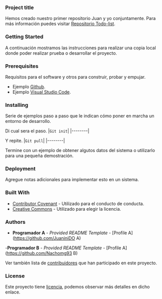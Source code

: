 ### Project title 
Hemos creado nuestro primer repositorio Juan y yo conjuntamente.
Para más información puedes visitar [Repositorio Todo-list](https://github.com/JuaniniDO/todo-list.git).

### Getting Started
A continuación mostramos las instrucciones para realizar una copia local donde poder realizar prueba o desarrollar el proyecto.
### Prerequisites
Requisitos para el software y otros para construir, probar y empujar.
- Ejemplo [Github](https://github.com/).
- Ejemplo [Visual Studio Code](https://code.visualstudio.com/download).

### Installing
Serie de ejemplos paso a paso que le indican cómo poner en marcha un entorno de desarrollo. 

Di cual sera el paso.
|`Git init`|
|--------|


Y repite.
|`Git pull`|
|--------|

Termine con un ejemplo de obtener algutos datos del sistema o utilizarlo para una pequeña demostración.


### Deployment
Agregue notas adicionales para implementar esto en un sistema.

### Built With 
- [Contributor Covenant](https://campus.codespaceacademy.com/mod/resource/view.php?id=4992) - Utilizado para el conducto de conducta.
- [Creative Commons](https://github.com/) - Utilizado para elegir la licencia.

### Authors
- **Programador A** - *Provided README Template* - [Profile A] (https://github.com/JuaniniDO A)

-**Programador B** - *Provided README Template* - [Profile A] (https://github.com/Nachomg93 B)

Ver también lista de [contribuidores](https://github.com/JuaniniDO/todo-list/graphs/contributors) que han participado en este proyecto.

### License 
Este proyecto tiene [licencia](https://github.com/JuaniniDO/todo-list/search?q=license), podemos observar más detalles en dicho enlace.
